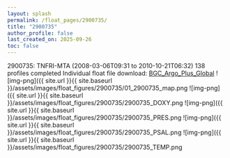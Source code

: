 ```yaml
---
layout: splash
permalink: /float_pages/2900735/
title: "2900735"
author_profile: false
last_created_on: 2025-09-26
toc: false
---
```

 
2900735: TNFRI-MTA (2008-03-06T09:31 to 2010-10-21T06:32)
138 profiles completed
Individual float file download: [BGC_Argo_Plus_Global](https://ftp.soest.hawaii.edu/bgc_argo_plus/Individual_Floats/outliers_removed/2900735_Sprof_processed.nc)
![img-png]({{ site.url }}{{ site.baseurl }}/assets/images/float_figures/2900735/01_2900735_map.png
![img-png]({{ site.url }}{{ site.baseurl }}/assets/images/float_figures/2900735/2900735_DOXY.png
![img-png]({{ site.url }}{{ site.baseurl }}/assets/images/float_figures/2900735/2900735_PRES.png
![img-png]({{ site.url }}{{ site.baseurl }}/assets/images/float_figures/2900735/2900735_PSAL.png
![img-png]({{ site.url }}{{ site.baseurl }}/assets/images/float_figures/2900735/2900735_TEMP.png

